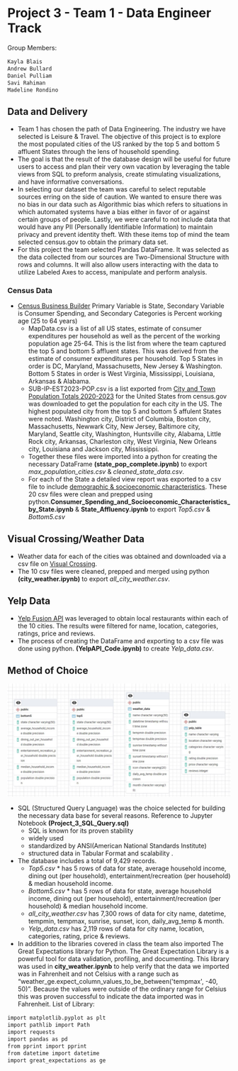 # Project 3 - Team 1 - Data Engineer Track

Group Members:
```
Kayla Blais
Andrew Bullard
Daniel Pulliam
Savi Rahiman
Madeline Rondino
```

## Data and Delivery
- Team 1 has chosen the path of Data Engineering. The industry we have selected is Leisure & Travel. The objective of this project is to explore the most populated cities of the US ranked by the top 5 and bottom 5 affluent States through the lens of household spending. 
- The goal is that the result of the database design will be useful for future users to access and plan their very own vacation by leveraging the table views from SQL to preform analysis, create stimulating visualizations, and have informative conversations.
- In selecting our dataset the team was careful to select reputable sources erring on the side of caution. We wanted to ensure there was no bias in our data such as Algorithmic bias which refers to situations in which automated systems have a bias either in favor of or against certain groups of people. Lastly, we were careful to not include data that would have any PII (Personally Identifiable Information) to maintain privacy and prevent identity theft. With these items top of mind the team selected census.gov to obtain the primary data set. 
- For this project the team selected Pandas DataFrame. It was selected as the data collected from our sources are Two-Dimensional Structure with rows and columns. It will also allow users interacting with the data to utilize Labeled Axes to access, manipulate and perform analysis.  


### Census Data
- [Census Business Builder](https://cbb.census.gov/cbb/#view=map&industries=00&clusterName=Custom+Industries&geoType=state&dataVariable=179&dashboardVars=15-17-33-64&centerX=-10802692&centerY=4568679&level=4&theme=default&dynHeader=Custom+Region) Primary Variable is State, Secondary Variable is Consumer Spending, and Secondary Categories is Percent working age (25 to 64 years) 
    - MapData.csv is a list of all US states, estimate of consumer expenditures per household as well as the percent of the working population age 25-64. This is the list from where the team captured the top 5 and bottom 5 affluent states. This was derived from the estimate of consumer expenditures per household. Top 5 States in order is DC, Maryland, Massachusetts, New Jersey & Washington. Bottom 5 States in order is West Virginia, Mississippi, Louisiana, Arkansas & Alabama. 
    - SUB-IP-EST2023-POP.csv is a list exported from [City and Town Population Totals 2020-2023](https://www.census.gov/data/tables/time-series/demo/popest/2020s-total-cities-and-towns.html) for the United States from census.gov was downloaded to get the population for each city in the US. The highest populated city from the top 5 and bottom 5 affulent States were noted. Washington city, District of Columbia, Boston city, Massachusetts, Newwark City, New Jersey, Baltimore city, Maryland, Seattle city, Washington, Huntsville city, Alabama, Little Rock city, Arkansas, Charleston city, West Virginia, New Orleans city, Louisiana and Jackson city, Mississippi.
    - Together these files were imported into a python for creating the necessary  DataFrame **(state_pop_complete.ipynb)** to export *max_population_cities.csv* & *cleaned_state_data.csv*.
    - For each of the State a detailed view report was exported to a csv file to include [demographic & socioeconomic characteristics](https://cbb.census.gov/cbb/#view=report&industries=00&clusterName=Custom+Industries&geoType=state&dataVariable=179&dashboardVars=15-17-33-64&centerX=-8597980&centerY=4694599&level=7&theme=default&geoId=24&dynHeader=Custom+Region). These 20 csv files were clean and prepped using python.**Consumer_Spending_and_Socioeconomic_Characteristics_by_State.ipynb** & **State_Affluency.ipynb** to export *Top5.csv* & *Bottom5.csv* 


## Visual Crossing/Weather Data
- Weather data for each of the cities was obtained and downloaded via a csv file on [Visual Crossing](https://www.visualcrossing.com/). 
- The 10 csv files were cleaned, prepped and merged using python **(city_weather.ipynb)** to export *all_city_weather.csv*.


## Yelp Data
- [Yelp Fusion API](https://docs.developer.yelp.com/docs/fusion-intro) was leveraged to obtain local restaurants within each of the 10 cities. The results were filtered for name, location, categories, ratings, price and reviews. 
- The process of creating the DataFrame and exporting to a csv file was done using python. **(YelpAPI_Code.ipynb)** to create *Yelp_data.csv*. 

## Method of Choice
![ERD Image](https://github.com/kaylamblais96/Project_3__Data_Engineering_Team_1/blob/main/ERD%20Image.JPG)

- SQL (Structured Query Language) was the choice selected for building the necessary data base for several reasons. Reference to Jupyter Notebook **(Project_3_SQL_Query.sql)**
    - SQL is known for its proven stability
    - widely used
    - standardized by ANSI(American National Standards Institute)
    - structured data in Tabular Format and scalability .
- The database includes a total of 9,429 records.
    - *Top5.csv* *  has 5 rows of data for state, average household income, dining out (per household), entertainment/recreation (per household) & median household income.
    - *Bottom5.csv* * has 5 rows of data for state, average household income, dining out (per household), entertainment/recreation (per household) & median household income.
    - *all_city_weather.csv* has 7,300 rows of data for city name, datetime, tempmin, tempmax, sunrise, sunset, icon, daily_avg_temp & month.
    - *Yelp_data.csv* has 2,119 rows of data for city name, location, categories, rating, price & reviews.
- In addition to the libraries covered in class the team also imported The Great Expectations library for Python. The Great Expectation Library is a powerful tool for data validation, profiling, and documenting. This library was used in **city_weather.ipynb**  to help verify that the data we imported was in Fahrenheit and not Celsius with a range such as “weather_ge.expect_column_values_to_be_between('tempmax', -40, 50)”. Because the values were outside of the ordinary range for Celsius this was proven successful to indicate the data imported was in Fahrenheit.
List of Library:
```
import matplotlib.pyplot as plt
import pathlib import Path
import requests
import pandas as pd
from pprint import pprint
from datetime import datetime
import great_expectations as ge
``` 
